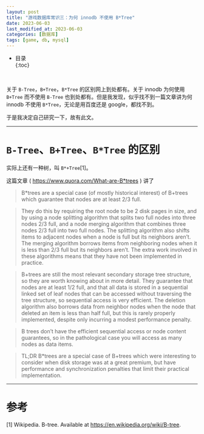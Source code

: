 ```yaml
---
layout: post
title: "游戏数据库常识三：为何 innodb 不使用 B*Tree"
date: 2023-06-03
last_modified_at: 2023-06-03
categories: [数据库]
tags: [game, db, mysql]
---
```


* 目录  
{:toc}
<br/>

关于 `B-Tree`，`B+Tree`，`B*Tree` 的区别网上到处都有。关于 innodb 为何使用 `B+Tree` 而不使用 `B-Tree` 也到处都有。但是我发现，似乎找不到一篇文章讲为何 innodb 不使用 `B*Tree`，无论是用百度还是 google，都找不到。   

于是我决定自己研究一下，故有此文。  

---

# `B-Tree`、`B+Tree`、`B*Tree` 的区别

实际上还有一种树，叫 `B*+Tree`[1]。


这篇文章 ( https://www.quora.com/What-are-B*trees ) 讲了
>B*trees are a special case (of mostly historical interest) of B+trees which guarantee that nodes are at least 2/3 full.

>They do this by requiring the root node to be 2 disk pages in size, and by using a node splitting algorithm that splits two full nodes into three nodes 2/3 full, and a node merging algorithm that combines three nodes 2/3 full into two full nodes. The splitting algorithm also shifts items to adjacent nodes when a node is full but its neighbors aren’t. The merging algorithm borrows items from neighboring nodes when it is less than 2/3 full but its neighbors aren’t. The extra work involved in these algorithms means that they have not been implemented in practice.

>B+trees are still the most relevant secondary storage tree structure, so they are worth knowing about in more detail. They guarantee that nodes are at least 1/2 full, and that all data is stored in a sequential linked set of leaf nodes that can be accessed without traversing the tree structure, so sequential access is very efficient. The deletion algorithm also borrows data from neighbor nodes when the node that deleted an item is less than half full, but this is rarely properly implemented, despite only incurring a modest performance penalty.

>B trees don’t have the efficient sequential access or node content guarantees, so in the pathological case you will access as many nodes as data items.

>TL;DR B*trees are a special case of B+trees which were interesting to consider when disk storage was at a great premium, but have performance and synchronization penalties that limit their practical implementation.


---

# 参考

[1] Wikipedia. B-tree. Available at https://en.wikipedia.org/wiki/B-tree.   